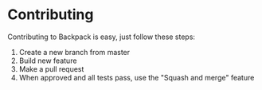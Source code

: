 # Contributing

Contributing to Backpack is easy, just follow these steps:

1. Create a new branch from master
2. Build new feature
3. Make a pull request
4. When approved and all tests pass, use the "Squash and merge" feature
